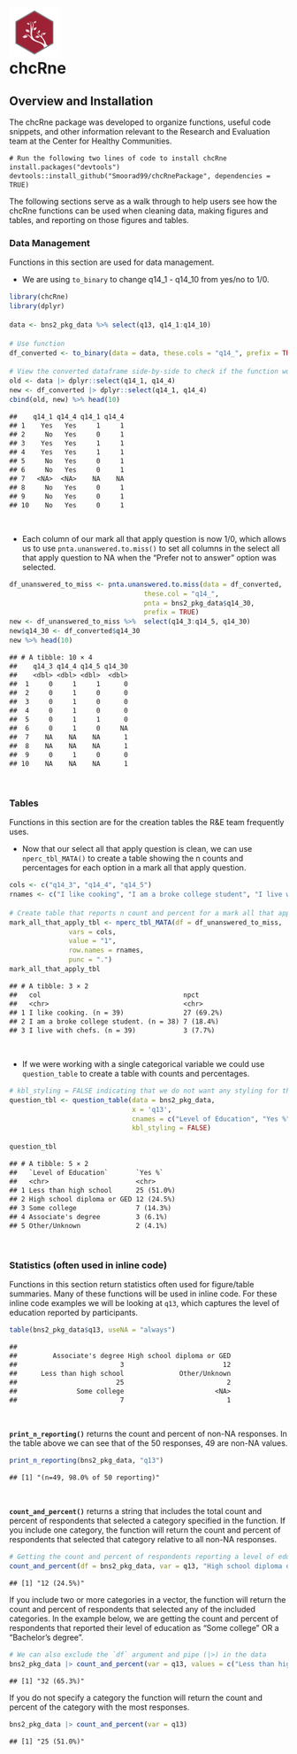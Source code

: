 
<img src="man/figures/hex.png" style="width: 18%; float: left;" alt="chcRne logo">
<hr style="height:40px; visibility:hidden;" />

# chcRne

## Overview and Installation

The chcRne package was developed to organize functions, useful code
snippets, and other information relevant to the Research and Evaluation
team at the Center for Healthy Communities.

    # Run the following two lines of code to install chcRne
    install.packages("devtools") 
    devtools::install_github("Smoorad99/chcRnePackage", dependencies = TRUE)

<!-- ## Examples -->

The following sections serve as a walk through to help users see how the
chcRne functions can be used when cleaning data, making figures and
tables, and reporting on those figures and tables.

### Data Management

Functions in this section are used for data management.

- We are using `to_binary` to change q14_1 - q14_10 from yes/no to 1/0.

``` r
library(chcRne)
library(dplyr)

data <- bns2_pkg_data %>% select(q13, q14_1:q14_10)

# Use function
df_converted <- to_binary(data = data, these.cols = "q14_", prefix = TRUE, yesno = TRUE)

# View the converted dataframe side-by-side to check if the function worked
old <- data |> dplyr::select(q14_1, q14_4)
new <- df_converted |> dplyr::select(q14_1, q14_4)
cbind(old, new) %>% head(10)
```

    ##    q14_1 q14_4 q14_1 q14_4
    ## 1    Yes   Yes     1     1
    ## 2     No   Yes     0     1
    ## 3    Yes   Yes     1     1
    ## 4    Yes   Yes     1     1
    ## 5     No   Yes     0     1
    ## 6     No   Yes     0     1
    ## 7   <NA>  <NA>    NA    NA
    ## 8     No   Yes     0     1
    ## 9     No   Yes     0     1
    ## 10    No   Yes     0     1

<br style="line-height: 10px" />

- Each column of our mark all that apply question is now 1/0, which
  allows us to use `pnta.unanswered.to.miss()` to set all columns in the
  select all that apply question to NA when the “Prefer not to answer”
  option was selected.

``` r
df_unanswered_to_miss <- pnta.unanswered.to.miss(data = df_converted,
                                  these.col = "q14_",
                                  pnta = bns2_pkg_data$q14_30,
                                  prefix = TRUE)
new <- df_unanswered_to_miss %>%  select(q14_3:q14_5, q14_30)
new$q14_30 <- df_converted$q14_30
new %>% head(10)
```

    ## # A tibble: 10 × 4
    ##    q14_3 q14_4 q14_5 q14_30
    ##    <dbl> <dbl> <dbl>  <dbl>
    ##  1     0     1     1      0
    ##  2     0     1     0      0
    ##  3     0     1     0      0
    ##  4     0     1     0      0
    ##  5     0     1     1      0
    ##  6     0     1     0     NA
    ##  7    NA    NA    NA      1
    ##  8    NA    NA    NA      1
    ##  9     0     1     0      0
    ## 10    NA    NA    NA      1

<br/>

### Tables

Functions in this section are for the creation tables the R&E team
frequently uses.

- Now that our select all that apply question is clean, we can use
  `nperc_tbl_MATA()` to create a table showing the n counts and
  percentages for each option in a mark all that apply question.

``` r
cols <- c("q14_3", "q14_4", "q14_5")
rnames <- c("I like cooking", "I am a broke college student", "I live with chefs")

# Create table that reports n count and percent for a mark all that apply question
mark_all_that_apply_tbl <- nperc_tbl_MATA(df = df_unanswered_to_miss,
               vars = cols,
               value = "1",
               row.names = rnames,
               punc = ".")
mark_all_that_apply_tbl
```

    ## # A tibble: 3 × 2
    ##   col                                    npct      
    ##   <chr>                                  <chr>     
    ## 1 I like cooking. (n = 39)               27 (69.2%)
    ## 2 I am a broke college student. (n = 38) 7 (18.4%) 
    ## 3 I live with chefs. (n = 39)            3 (7.7%)

<br style="line-height: 10px" />

- If we were working with a single categorical variable we could use
  `question_table` to create a table with counts and percentages.

``` r
# kbl_styling = FALSE indicating that we do not want any styling for the table
question_tbl <- question_table(data = bns2_pkg_data, 
                               x = 'q13', 
                               cnames = c("Level of Education", "Yes %"), 
                               kbl_styling = FALSE)

question_tbl
```

    ## # A tibble: 5 × 2
    ##   `Level of Education`       `Yes %`   
    ##   <chr>                      <chr>     
    ## 1 Less than high school      25 (51.0%)
    ## 2 High school diploma or GED 12 (24.5%)
    ## 3 Some college               7 (14.3%) 
    ## 4 Associate's degree         3 (6.1%)  
    ## 5 Other/Unknown              2 (4.1%)

<br/>

### Statistics (often used in inline code)

Functions in this section return statistics often used for figure/table
summaries. Many of these functions will be used in inline code. For
these inline code examples we will be looking at `q13`, which captures
the level of education reported by participants.

``` r
table(bns2_pkg_data$q13, useNA = "always")
```

    ## 
    ##         Associate's degree High school diploma or GED 
    ##                          3                         12 
    ##      Less than high school              Other/Unknown 
    ##                         25                          2 
    ##               Some college                       <NA> 
    ##                          7                          1

<br style="line-height: 10px" />

**`print_n_reporting()`** returns the count and percent of non-NA
responses. In the table above we can see that of the 50 responses, 49
are non-NA values.

``` r
print_n_reporting(bns2_pkg_data, "q13")
```

    ## [1] "(n=49, 98.0% of 50 reporting)"

<br style="line-height: 10px" />

**`count_and_percent()`** returns a string that includes the total count
and percent of respondents that selected a category specified in the
function. If you include one category, the function will return the
count and percent of respondents that selected that category relative to
all non-NA responses.

``` r
# Getting the count and percent of respondents reporting a level of education High school diploma or GED.
count_and_percent(df = bns2_pkg_data, var = q13, "High school diploma or GED")
```

    ## [1] "12 (24.5%)"

If you include two or more categories in a vector, the function will
return the count and percent of respondents that selected any of the
included categories. In the example below, we are getting the count and
percent of respondents that reported their level of education as “Some
college” OR a “Bachelor’s degree”.

``` r
# We can also exclude the `df` argument and pipe (|>) in the data
bns2_pkg_data |> count_and_percent(var = q13, values = c("Less than high school", "Some college"))
```

    ## [1] "32 (65.3%)"

If you do not specify a category the function will return the count and
percent of the category with the most responses.

``` r
bns2_pkg_data |> count_and_percent(var = q13)
```

    ## [1] "25 (51.0%)"
